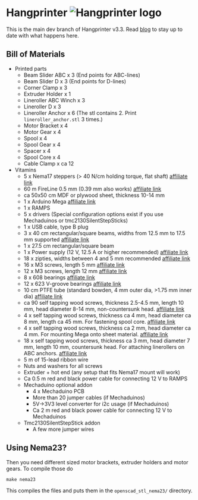 Hangprinter ![Hangprinter logo](https://vitana.se/opr3d/tbear/bilder/logo_blue_50.png)
===========

This is the main dev branch of Hangprinter v3.3.
Read [blog](http://vitana.se/opr3d/tbear) to stay up to date with what happens here.

Bill of Materials
----------------

  * Printed parts
    * Beam Slider ABC x 3 (End points for ABC-lines)
    * Beam Slider D x 3 (End points for D-lines)
    * Corner Clamp x 3
    * Extruder Holder x 1
    * Lineroller ABC Winch x 3
    * Lineroller D x 3
    * Lineroller Anchor x 6 (The stl contains 2. Print <code>lineroller_anchor.stl</code> 3 times.)
    * Motor Bracket x 4
    * Motor Gear x 4
    * Spool x 4
    * Spool Gear x 4
    * Spacer x 4
    * Spool Core x 4
    * Cable Clamp x ca 12
  * Vitamins
    * 5 x Nema17 steppers (> 40 N/cm holding torque, flat shaft) [affiliate link](https://rover.ebay.com/rover/1/711-53200-19255-0/1?icep_id=114&ipn=icep&toolid=20004&campid=5338261873&mpre=https%3A%2F%2Fwww.ebay.com%2Fitm%2FEU-UK-5PCS-Nema17-Stepper-Motor-40Ncm-56oz-in-1-7A-D-Shaft-Connector-42BYGHW609%2F282269299534%3Fhash%3Ditem41b88fb34e%3Ag%3A1RIAAOSwa~BYOSvo)
    * 60 m FireLine 0.5 mm (0.39 mm also works) [affiliate link](https://rover.ebay.com/rover/1/711-53200-19255-0/1?icep_id=114&ipn=icep&toolid=20004&campid=5338261873&mpre=https%3A%2F%2Fwww.ebay.com%2Fitm%2FBerkley-Fireline-Fused-Braid-270m-200m-Red-or-Flame-Green-HALF-RRP%2F152722109171%3Fhash%3Ditem238ef272f3%3Am%3AmlH_QITtLjoiiv5Mi0Va5ww)
    * ca 50x50 cm MDF or plywood sheet, thickness 10-14 mm
    * 1 x Arduino Mega [affiliate link](https://rover.ebay.com/rover/1/711-53200-19255-0/1?icep_id=114&ipn=icep&toolid=20004&campid=5338261873&mpre=https%3A%2F%2Fwww.ebay.com%2Fitm%2FArduino-Mega-2560-R3-Development-Board-3D-Printer-Controller-Kit-RAMPS-1-4%2F172861877756%3Fhash%3Ditem283f5eedfc%3Ag%3Au70AAOSwAHtaQ~tD)
    * 1 x RAMPS
    * 5 x drivers (Special configuration options exist if you use Mechaduinos or tmc2130SilentStepSticks)
    * 1 x USB cable, type B plug
    * 3 x 40 cm rectangular/square beams, widths from 12.5 mm to 17.5 mm supported [affiliate link](https://rover.ebay.com/rover/1/711-53200-19255-0/1?icep_id=114&ipn=icep&toolid=20004&campid=5338261873&mpre=https%3A%2F%2Fwww.ebay.com%2Fitm%2F2PCS-15x15x500mm-3K-Carbon-Fiber-Square-Tube-for-Quadcopter-Drone-Frame-Building%2F262636073453%3Fhash%3Ditem3d265471ed%3Ag%3AbusAAOSwLF1X4qPT)
    * 1 x 27.5 cm rectangular/square beam
    * 1 x Power supply (12 V, 12.5 A or higher recommended) [affiliate link](https://rover.ebay.com/rover/1/711-53200-19255-0/1?icep_id=114&ipn=icep&toolid=20004&campid=5338261873&mpre=https%3A%2F%2Fwww.ebay.com%2Fitm%2FPower-Supply-Transformer-ACDC-12V-5A-10A-15A-20A-30A-Switching-Strip-Light-Drive%2F311987089539%3Fhash%3Ditem48a3e13083%3Am%3Am3F7iYPDhcHjSskMFnM4UqA)
    * 18 x zipties, widths between 4 and 5 mm recommended [affiliate link](https://rover.ebay.com/rover/1/711-53200-19255-0/1?icep_id=114&ipn=icep&toolid=20004&campid=5338261873&mpre=https%3A%2F%2Fwww.ebay.com%2Fitm%2F100PCS-Strong-Cable-Ties-Tie-Wraps-Zip-Ties-BG-U4X3%2F253211433768%3Fepid%3D2070384363%26hash%3Ditem3af493db28%3Am%3AmM63kF5A1xS58LVwzSU10lQ)
    * 16 x M3 screws, length 5 mm [affiliate link](https://rover.ebay.com/rover/1/711-53200-19255-0/1?icep_id=114&ipn=icep&toolid=20004&campid=5338261873&mpre=https%3A%2F%2Fwww.ebay.com%2Fitm%2F24-50-100pc-M3-Black-12-9-Alloy-Steel-Hex-Socket-Cap-Head-Screws-Bolts-Durable%2F232348638920%3Fhash%3Ditem36190edec8%3Am%3AmLIA5MGiNeQRxwcpshX8H9A)
    * 12 x M3 screws, length 12 mm [affiliate link](https://rover.ebay.com/rover/1/711-53200-19255-0/1?icep_id=114&ipn=icep&toolid=20004&campid=5338261873&mpre=https%3A%2F%2Fwww.ebay.com%2Fitm%2F24-50-100pc-M3-Black-12-9-Alloy-Steel-Hex-Socket-Cap-Head-Screws-Bolts-Durable%2F232348638920%3Fhash%3Ditem36190edec8%3Am%3AmLIA5MGiNeQRxwcpshX8H9A)
    * 8  x 608 bearings [affiliate link](https://rover.ebay.com/rover/1/711-53200-19255-0/1?icep_id=114&ipn=icep&toolid=20004&campid=5338261873&mpre=https%3A%2F%2Fwww.ebay.com%2Fitm%2F10Pcs-608-2RS-Miniature-Deep-Groove-Steel-Sealed-Ball-Bearings-High-Quality%2F172278791736%3Fepid%3D583929394%26hash%3Ditem281c9dbe38%3Ag%3AsGEAAOSwB-1Yps8B)
    * 12 x 623 V-groove bearings [affiliate link](https://rover.ebay.com/rover/1/711-53200-19255-0/1?icep_id=114&ipn=icep&toolid=20004&campid=5338261873&mpre=https%3A%2F%2Fwww.ebay.com%2Fitm%2F10PCS-V623ZZ-3-12-4mm-Skateboard-Bearing-Miniature-Bearing-V-groove-bearings%2F222720565018%3Fhash%3Ditem33db2e1f1a%3Ag%3A67UAAOSwBjdaDFNO)
    * 10 cm PTFE tube (standard bowden, 4 mm outer dia, >1.75 mm inner dia) [affiliate link](https://rover.ebay.com/rover/1/711-53200-19255-0/1?icep_id=114&ipn=icep&toolid=20004&campid=5338261873&mpre=https%3A%2F%2Fwww.ebay.com%2Fitm%2F1M-3-28FT-Teflon-Tube-Bowden-Reprap-2x4mm-Feed-Tube-PTFE-3D-Printer-1-75mm%2F263099849998%3Fepid%3D9005836645%26hash%3Ditem3d41f91d0e%3Ag%3AxhsAAOSwENhZccax)
    * ca 90 self tapping wood screws, thickness 2.5-4.5 mm, length 10 mm, head diameter 8-14 mm, non-countersunk head. [affiliate link](https://www.ebay.com/itm/M3-M4-Phillips-Truss-Head-Self-Tapping-Screws-A4-Marine-Stainless-Steel-G316/272989838286?hash=item3f8f765bce:m:mItjJDdPrHtWtEWfCkRMWvQ)
    * 4 x self tapping wood screws, thickness ca 4 mm, head diameter ca 8 mm, length ca 45 mm. For fastening spool core. [affiliate link](https://www.ebay.com/itm/M3-M4-Phillips-Truss-Head-Self-Tapping-Screws-A4-Marine-Stainless-Steel-G316/272989838286?hash=item3f8f765bce:m:mItjJDdPrHtWtEWfCkRMWvQ)
    * 4 x self tapping wood screws, thickness ca 2 mm, head diameter ca 4 mm. For mounting Mega onto sheet material. [affiliate link](https://rover.ebay.com/rover/1/711-53200-19255-0/1?icep_id=114&ipn=icep&toolid=20004&campid=5338261873&mpre=https%3A%2F%2Fwww.ebay.com%2Fitm%2FM2-M3-5-Socket-Cap-Head-Screws-Allen-Key-Self-Tapping-Tappers-8-8-High-Tensile%2F273011763636%3Fhash%3Ditem3f90c4e9b4%3Am%3Am1iJL-UyDpUQE8KKQp_WCcQ)
    * 18 x self tapping wood screws, thickness ca 3 mm, head diameter 7 mm, length 10 mm, countersunk head. For attaching linerollers on ABC anchors. [affiliate link](https://www.ebay.com/itm/M3-5-M4-2-Thread-Forming-Phillips-Flat-Head-Self-Tapping-Screws-Wood-Bolts/332429620615?hash=item4d66597587:m:m4WJ8Dqnvx-EgeRF9Q1SUUA)
    * 5 m of 15-lead ribbon wire
    * Nuts and washers for all screws
    * Extruder + hot end (any setup that fits Nema17 mount will work)
    * Ca 0.5 m red and black power cable for connecting 12 V to RAMPS
    * Mechaduino optional addon
      * 4 x Mechaduino PCB
      * More than 20 jumper cables (if Mechaduinos)
      * 5V->3V3 level converter for i2c usage (if Mechaduinos)
      * Ca 2 m red and black power cable for connecting 12 V to Mechaduinos
    * Tmc2130SilentStepStick addon
      * A few more jumper wires

Using Nema23?
----------------
Then you need different sized motor brackets, extruder holders and motor gears.
To compile those do
```
make nema23
```
This compiles the files and puts them in the `openscad_stl_nema23/` directory.

